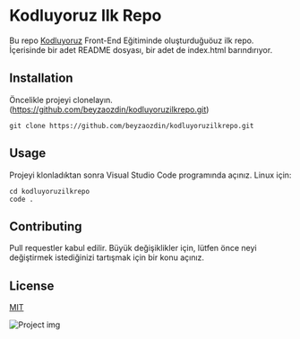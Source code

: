 # Kodluyoruz Ilk Repo
Bu repo [Kodluyoruz](https//:kodluyoruz.org) Front-End Eğitiminde oluşturduğuöuz ilk repo. İçerisinde bir adet README dosyası, bir adet de index.html barındırıyor.
## Installation
Öncelikle projeyi clonelayın.(https://github.com/beyzaozdin/kodluyoruzilkrepo.git)
``` 
git clone https://github.com/beyzaozdin/kodluyoruzilkrepo.git
```
## Usage 
Projeyi klonladıktan sonra Visual Studio Code programında açınız.
Linux için:
```
cd kodluyoruzilkrepo
code .
```
## Contributing
Pull requestler kabul edilir. Büyük değişiklikler için, lütfen önce neyi değiştirmek istediğinizi tartışmak için bir konu açınız.
## License
[MIT](https://choosealicense.com/licenses/mit/)

![Project img](https://www.google.com/imgres?imgurl=https%3A%2F%2Fekmekvegul.net%2Ffiles%2Feditor%2Fgunun-portresi-bilgisayar-programcisi-ilk-kadin-ada-lovelace_0_RnI1.jpeg&tbnid=cB6tGEbXrdY3BM&vet=12ahUKEwiD89OO4_L-AhVXNewKHYQpAy4QMygAegUIARC9AQ..i&imgrefurl=https%3A%2F%2Fekmekvegul.net%2Fbellek%2Fgunun-portresi-bilgisayar-programcisi-ilk-kadin-ada-lovelace&docid=hQOto837BfvhoM&w=900&h=600&q=ilk%20kad%C4%B1n%20yaz%C4%B1l%C4%B1mc%C4%B1&ved=2ahUKEwiD89OO4_L-AhVXNewKHYQpAy4QMygAegUIARC9AQ)
